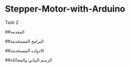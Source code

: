 # Stepper-Motor-with-Arduino
Task 2
 
 
 ##المقدمة
 
 
 
 
 
 
 ##البرامج المستخدمة
 
 
 
 
 
 ##الادوات المستخدمة 
 
 
 
 ##الرسم البياني والمحاكاة 
